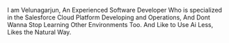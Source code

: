 I am Velunagarjun, An Experienced Software Developer Who is specialized in the Salesforce Cloud Platform Developing and Operations, And Dont Wanna Stop Learning Other Environments Too. And Like to Use Ai Less, Likes the Natural Way.  

